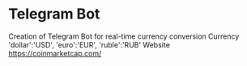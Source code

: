 # Telegram Bot
Creation of Telegram Bot for real-time currency conversion
Currency 'dollar':'USD',
         'euro':'EUR',
         'ruble':'RUB'
Website https://coinmarketcap.com/
